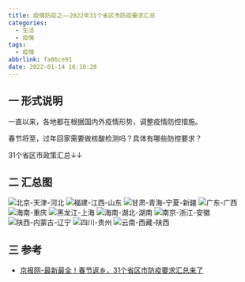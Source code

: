 ```yaml
---
title: 疫情防疫之——2022年31个省区市防疫要求汇总
categories:
  - 生活
  - 疫情
tags:
  - 疫情
abbrlink: fa86ce91
date: 2022-01-14 16:10:28
---
```

## 一 形式说明

一直以来，各地都在根据国内外疫情形势，调整疫情防控措施。

春节将至，过年回家需要做核酸检测吗？具体有哪些防控要求？

31个省区市政策汇总↓↓

<!--more-->

## 二 汇总图
![北京-天津-河北][1]
![福建-江西-山东][2]
![甘肃-青海-宁夏-新疆][3]
![广东-广西][4]
![海南-重庆][5]
![黑龙江-上海][6]
![海南-湖北-湖南][7]
![南京-浙江-安徽][8]
![陕西-内蒙古-辽宁][9]
![四川-贵州][10]
![云南-西藏-陕西][11]

## 三 参考
* [京报网-最新最全！春节返乡，31个省区市防疫要求汇总来了](https://baijiahao.baidu.com/s?id=1721894668131109655&wfr=spider&for=pc)


[1]:https://cdn.jsdelivr.net/gh/PGzxc/CDN/blog-life/yiqing-2022-beijing-tianjing-hebei.jpeg
[2]:https://cdn.jsdelivr.net/gh/PGzxc/CDN/blog-life/yiqing-2022-fujiang-jiangxi-shandong.jpeg
[3]:https://cdn.jsdelivr.net/gh/PGzxc/CDN/blog-life/yiqing-2022-gansu-qinghai-ningxia-xinjiang.jpeg
[4]:https://cdn.jsdelivr.net/gh/PGzxc/CDN/blog-life/yiqing-2022-guangdong-guangxi.jpeg
[5]:https://cdn.jsdelivr.net/gh/PGzxc/CDN/blog-life/yiqing-2022-hainan-chongqing.jpeg
[6]:https://cdn.jsdelivr.net/gh/PGzxc/CDN/blog-life/yiqing-2022-heilongjiang-shanghai.jpeg
[7]:https://cdn.jsdelivr.net/gh/PGzxc/CDN/blog-life/yiqing-2022-henan-hubei-hunan.jpeg
[8]:https://cdn.jsdelivr.net/gh/PGzxc/CDN/blog-life/yiqing-2022-nanjing-zhejiang-anhui.jpeg
[9]:https://cdn.jsdelivr.net/gh/PGzxc/CDN/blog-life/yiqing-2022-shanxi-neimenggu-liaoning.jpeg
[10]:https://cdn.jsdelivr.net/gh/PGzxc/CDN/blog-life/yiqing-2022-sichuan-guizhou.jpeg
[11]:https://cdn.jsdelivr.net/gh/PGzxc/CDN/blog-life/yiqing-2022-yunnan-xizang-sanxi.jpeg

